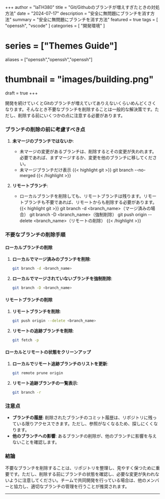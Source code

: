 +++
author = "laTH380"
title = "Git/Githubのブランチが増えすぎたときの対処方法"
date = "2024-07-17"
description = "安全に無問題にブランチを消す方法"
summary = "安全に無問題にブランチを消す方法"
featured = true
tags = [
    "openssh",
    "vscode"
]
categories = [
    "開発環境"
]
# series = ["Themes Guide"]
aliases = ["openssh","openssh","openssh"]
# thumbnail = "images/building.png"
draft = true
+++

開発を続けていくとGitのブランチが増えていてありえないくらいめんどくさくなります。そんなとき不要なブランチを削除することは一般的な解決策です。ただし、削除する前にいくつかの点に注意する必要があります。

### ブランチの削除の前に考慮すべき点

1. **未マージのブランチではないか**:
    - 未マージの変更があるブランチは、削除するとその変更が失われます。必要であれば、まずマージするか、変更を他のブランチに移してください。
    - 未マージブランチだけ表示
    {{< highlight git >}}
        git branch --no-merged
    {{< /highlight >}}

2. **リモートブランチ**:
    - ローカルブランチを削除しても、リモートブランチは残ります。リモートブランチも不要であれば、リモートからも削除する必要があります。
    {{< highlight git >}}
        git branch -d <branch_name>（マージ済みの場合）
        git branch -D <branch_name>（強制削除）
        git push origin --delete <branch_name>（リモートの削除）
    {{< /highlight >}}

### 不要なブランチの削除手順

#### ローカルブランチの削除

1. **ローカルでマージ済みのブランチを削除**:
    ```bash
    git branch -d <branch_name>
    ```

2. **ローカルでマージされていないブランチを強制削除**:
    ```bash
    git branch -D <branch_name>
    ```

#### リモートブランチの削除

1. **リモートブランチを削除**:
    ```bash
    git push origin --delete <branch_name>
    ```

2. **リモートの追跡ブランチを削除**:
    ```bash
    git fetch -p
    ```

#### ローカルとリモートの状態をクリーンアップ

1. **ローカルでリモート追跡ブランチのリストを更新**:
    ```bash
    git remote prune origin
    ```

2. **リモート追跡ブランチの一覧表示**:
    ```bash
    git branch -r
    ```

### 注意点

- **ブランチの履歴**: 削除されたブランチのコミット履歴は、リポジトリに残っている限りアクセスできます。ただし、参照がなくなるため、探しにくくなります。
- **他のブランチへの影響**: あるブランチの削除が、他のブランチに影響を与えないことを確認します。

### 結論

不要なブランチを削除することは、リポジトリを整理し、見やすく保つために重要です。ただし、削除する前にブランチの状態を確認し、必要な変更が失われないように注意してください。チームで共同開発を行っている場合は、他のメンバーと協力し、適切なブランチの管理を行うことが推奨されます。

---